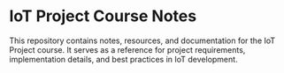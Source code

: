 # IoT Project Course Notes

This repository contains notes, resources, and documentation for the IoT Project course. It serves as a reference for project requirements, implementation details, and best practices in IoT development.
